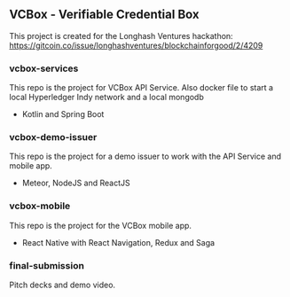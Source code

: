 VCBox - Verifiable Credential Box
---

This project is created for the Longhash Ventures hackathon:
https://gitcoin.co/issue/longhashventures/blockchainforgood/2/4209

### vcbox-services
This repo is the project for VCBox API Service. Also docker file to start a local Hyperledger Indy network and a local mongodb

- Kotlin and Spring Boot

### vcbox-demo-issuer
This repo is the project for a demo issuer to work with the API Service and mobile app.

- Meteor, NodeJS and ReactJS

### vcbox-mobile
This repo is the project for the VCBox mobile app.

- React Native with React Navigation, Redux and Saga

### final-submission
Pitch decks and demo video.